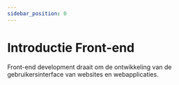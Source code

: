 ```yaml
---
sidebar_position: 0
---
```


# Introductie Front-end


Front-end development draait om de ontwikkeling van de gebruikersinterface van websites en webapplicaties.